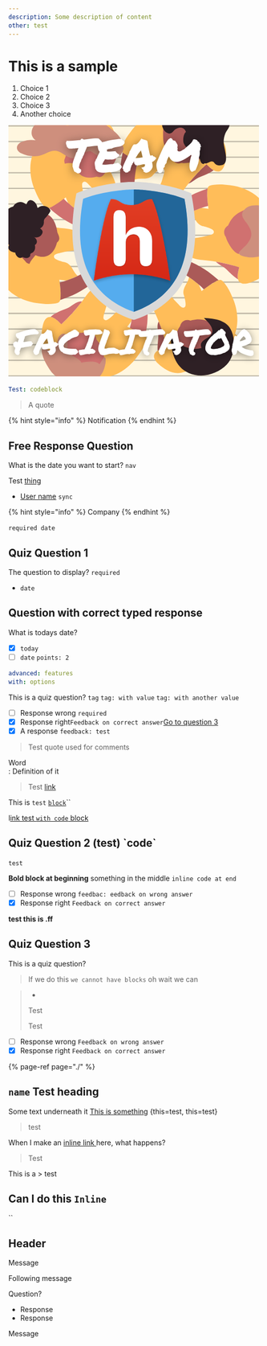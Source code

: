 ```yaml
---
description: Some description of content
other: test
---
```


# This is a sample

1. Choice 1
2. Choice 2
3. Choice 3
4. Another choice

![Something they can see](../.gitbook/assets/wraparound-team-facilitator-badge-1-.png)

```yaml
Test: codeblock
```

> A quote

{% hint style="info" %}
Notification
{% endhint %}

## Free Response Question

What is the date you want to start? `nav`

Test [thing](./#quiz-question-1)

* [User name](./#quiz-question-1) `sync`

{% hint style="info" %}
Company
{% endhint %}

`required date`

## Quiz Question 1

The question to display? `required`

* `date` 



## Question with correct typed response

What is todays date?

* [x] `today`
* [ ] `date` `points: 2`

```yaml
advanced: features
with: options
```

This is a quiz question? `tag` `tag: with value` `tag: with another value`

* [ ] Response wrong  `required` 
* [x] Response right`Feedback on correct answer`[Go to question 3](./#quiz-question-3) 
* [x] A response `feedback: test`

> Test quote used for comments

Word  
:  Definition of it



> Test [link](../test-group/a-group.md#header)





This is `test` [`block`](../#what-is-it-now)\`\`

l[ink test `with code` block](../#what-is-it-now)

## Quiz Question 2 \(test\) \`code\`

`test`



**Bold block at beginning** something in the middle  `inline code at end`

* [ ] Response wrong  `feedbac: eedback on wrong answer`
* [x] Response right `Feedback on correct answer` 

**test this is .ff** 

## Quiz Question 3

This is a quiz question?

> If we do this `we cannot have blocks` oh wait we can

> * 
> Test
>
> Test



* [ ] Response wrong  `Feedback on wrong answer`
* [x] Response right `Feedback on correct answer` 

{% page-ref page="./" %}

## `name` Test heading <a id="with-a-different-anchor"></a>

Some text underneath it [This is something](./#with-a-different-anchor) {this=test, this=test}

> test





When I make an [inline link ](./#with-a-different-anchor)here, what happens?

> Test

This is a &gt; test

## Can I do this `Inline`

\`\`

## Header

Message

Following message

Question?

* Response
* Response

Message

